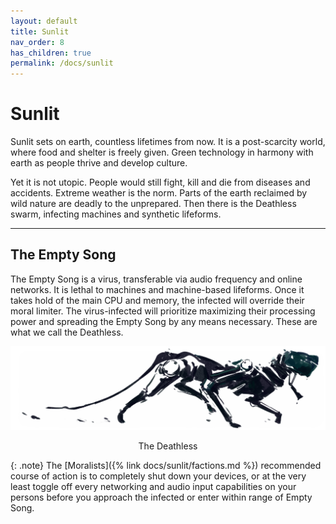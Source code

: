 ```yaml
---
layout: default
title: Sunlit
nav_order: 8
has_children: true
permalink: /docs/sunlit
---
```

# Sunlit
Sunlit sets on earth, countless lifetimes from now. It is a post-scarcity world, where food and shelter is freely given. Green technology in harmony with earth as people thrive and develop culture.

Yet it is not utopic. People would still fight, kill and die from diseases and accidents. Extreme weather is the norm. Parts of the earth reclaimed by wild nature are deadly to the unprepared. Then there is the Deathless swarm, infecting machines and synthetic lifeforms.

---

## The Empty Song

The Empty Song is a virus, transferable via audio frequency and online networks. It is lethal to machines and machine-based lifeforms. Once it takes hold of the main CPU and memory, the infected will override their moral limiter. The virus-infected will prioritize maximizing their processing power and spreading the Empty Song by any means necessary. These are what we call the Deathless.

![A silhouette of a hound-like machine, stalking with its body falling apart.](../../assets/images-sunlit/Deathless.png "The Deathless")

<p style="text-align: center;">The Deathless</p>

{: .note}
The [Moralists]({% link docs/sunlit/factions.md %}) recommended course of action is to completely shut down your devices, or at the very least toggle off every networking and audio input capabilities on your persons before you approach the infected or enter within range of Empty Song.
